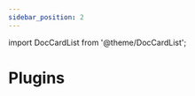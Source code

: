 ```yaml
---
sidebar_position: 2
---
```

import DocCardList from '@theme/DocCardList';

# Plugins

<DocCardList />
